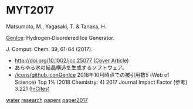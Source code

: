 # MYT2017

Matsumoto, M., Yagasaki, T. & Tanaka, H.

[GenIce](GenIce.md): Hydrogen‐Disordered Ice Generator.

J. Comput. Chem. 39, 61-64 (2017).

* http://doi.org/10.1002/jcc.25077 ([Cover Article](https://onlinelibrary.wiley.com/toc/1096987x/2018/39/1))
* あらゆる氷の結晶構造を生成するソフトウェア。 
* [/icons/github.icon](/icons/github.icon.md)[GenIce](https://github.com/vitroid/GenIce)
2018年10月時点での被引用数5 (Web of Science) Top 1% (2018 Chemistry: 4)
2017 Journal Impact Factor (参考) 3.221 ([InCites](http://jcr.incites.thomsonreuters.com/JCRJournalProfileAction.action?pg=JRNLPROF&journalTitle=J%20COMPUT%20CHEM&edition=SCIE&journal=J%20COMPUT%20CHEM))
[](https://wol-prod-cdn.literatumonline.com/cms/attachment/871e128c-d576-404c-b9bf-1db332d7e07b/jcc25119-toc-0001-m.jpg)



[water](water.md) [research](research.md) [papers](papers.md) [paper2017](paper2017.md) 



